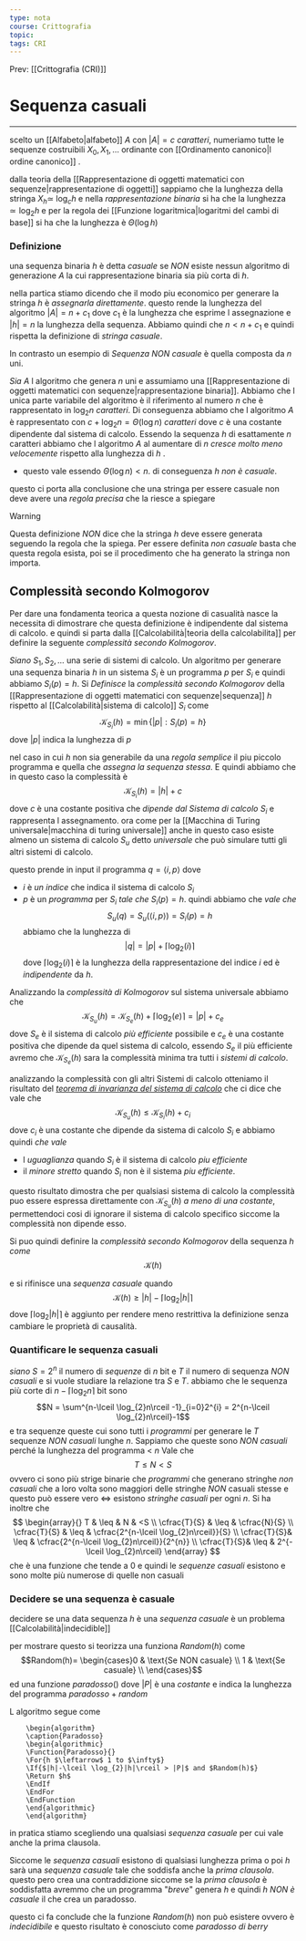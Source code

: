 ```yaml
---
type: nota
course: Crittografia
topic: 
tags: CRI
---
```


Prev: [[Crittografia (CRI)]]

# Sequenza casuali
---
scelto un [[Alfabeto|alfabeto]] $A$ con $|A|=c$ _caratteri_, numeriamo tutte le sequenze costruibili $X_{0},X_{1},\dots$  ordinante con [[Ordinamento canonico|l ordine canonico]] .

dalla teoria della [[Rappresentazione di oggetti matematici con sequenze|rappresentazione di oggetti]] sappiamo che la lunghezza della stringa $X_{h} \simeq$  $\log_{c}h$ e nella _rappresentazione binaria_ si ha che la lunghezza $\simeq \log_{2}h$ e per la regola dei [[Funzione logaritmica|logaritmi del cambi di base]] si ha che la lunghezza è $\Theta(\log h)$

### Definizione
una sequenza binaria $h$ è detta _casuale_ se _NON_ esiste nessun algoritmo di generazione $A$ la cui rappresentazione binaria sia più corta di $h$.

nella partica stiamo dicendo che il modo piu economico per generare la stringa $h$ è _assegnarla direttamente_. questo rende la lunghezza del algoritmo $|A|=n+ c_{1}$ dove $c_{1}$ è la lunghezza che esprime l assegnazione e $|h|=n$ la lunghezza della sequenza. Abbiamo quindi che $n<n+c_{1}$ e quindi rispetta la  definizione di _stringa casuale_.

In contrasto un esempio di _Sequenza NON casuale_ è quella composta da $n$ uni.

_Sia_ $A$ l algoritmo che genera $n$ uni e assumiamo una [[Rappresentazione di oggetti matematici con sequenze|rappresentazione binaria]]. 
Abbiamo che l unica parte variabile del algoritmo è il riferimento al numero $n$  che è rappresentato in $\log_{2}n$ _caratteri_. Di conseguenza abbiamo che l algoritmo $A$ è rappresentato con $c+\log_{2} n=\Theta(\log n)$ _caratteri_ dove $c$ è una costante dipendente dal sistema di calcolo.
Essendo la sequenza $h$ di esattamente $n$ caratteri abbiamo che l algoritmo $A$ al aumentare di $n$ _cresce molto meno velocemente_ rispetto alla lunghezza di $h$ .
- questo vale essendo $\Theta(\log n) < n$. 
di conseguenza $h$ _non è casuale_.


questo ci porta alla conclusione che una stringa per essere casuale non deve avere una _regola precisa_ che la riesce a spiegare

> [!warning]
> Questa definizione _NON_ dice che la stringa  $h$ deve essere generata seguendo la regola che la spiega. Per essere definita _non casuale_ basta che questa regola esista,  poi se il procedimento che ha generato la stringa  non importa.  

## Complessità secondo Kolmogorov
Per dare una fondamenta teorica a questa nozione di casualità nasce la necessita di dimostrare che questa definizione è indipendente dal sistema di calcolo. e quindi si parta dalla [[Calcolabilità|teoria della calcolabilita]] per definire la seguente _complessità secondo Kolmogorov_.

_Siano_ $S_{1},S_{2},\dots$ una serie di sistemi di calcolo. Un algoritmo per generare una sequenza binaria $h$ in un sistema $S_{i}$ è un programma $p$ per $S_{i}$ e quindi abbiamo $S_{i}(p) = h$.
Si _Definisce_ la _complessità secondo Kolmogorov_ della [[Rappresentazione di oggetti matematici con sequenze|sequenza]] $h$  rispetto al [[Calcolabilità|sistema di calcolo]] $S_{i}$ come
$$\mathcal{K}_{S_{i}}(h)= \min\{|p|: S_{i}(p)=h\}$$
dove $|p|$ indica la lunghezza di $p$


nel caso in cui $h$ non sia generabile da una _regola semplice_ il piu piccolo programma e quella che _assegna la sequenza stessa_. 
E quindi abbiamo che in questo caso la complessità è
$$\mathcal{K}_{S_{i}}(h)=|h|+c$$
dove $c$ è una costante positiva che _dipende dal Sistema di calcolo_ $S_{i}$ e rappresenta l assegnamento. 
ora come per la [[Macchina di Turing universale|macchina di turing universale]] anche in questo caso esiste almeno un sistema di calcolo $S_{u}$ detto _universale_ che può simulare tutti gli altri sistemi di calcolo.

questo prende in input  il programma $q =\langle i,p\rangle$ dove
- $i$ è _un indice_  che indica il sistema di calcolo $S_{i}$ 
- $p$ è un _programma_  per $S_{i}$ _tale che_  $S_{i}(p)=h$. 
quindi abbiamo che _vale che_
$$S_{u}(q) =S_{u}(\langle i,p\rangle)= S_{i}(p)=h $$
abbiamo che la lunghezza di $$|q|= |p| + \lceil \log_{2}(i) \rceil$$
dove $\lceil \log_{2}(i) \rceil$ è la lunghezza della rappresentazione del indice $i$ ed è _indipendente_ da $h$. 

Analizzando la _complessità di Kolmogorov_ sul sistema universale abbiamo che
$$
\mathcal{K}_{S_u}(h) =  \mathcal{K}_{S_e}(h)+ \lceil \log_{2}(e) \rceil  =  |p|+c_{e}
$$
 dove $S_{e}$ è il sistema di calcolo _più efficiente_ possibile e  $c_{e}$ è una costante  positiva che dipende da quel sistema di calcolo,
 essendo $S_{e}$ il più efficiente avremo che $\mathcal{K}_{S_e}(h)$ sara la complessità minima tra tutti i _sistemi di calcolo_.


analizzando la complessità con gli altri Sistemi di calcolo otteniamo il risultato del _[teorema di invarianza del sistema di calcolo](https://en.wikipedia.org/wiki/Kolmogorov_complexity#Kolmogorov_randomness)_ che ci dice che vale che 
$$\mathcal{K}_{S_u}(h) \leq \mathcal{K}_{S_i}(h) +c_{i}$$
dove $c_{i}$ è una costante che dipende da sistema di calcolo $S_i$
e abbiamo quindi _che vale_
- l _uguaglianza_ quando $S_{i}$ è il sistema di calcolo _piu efficiente_
- il _minore stretto_ quando $S_{i}$ non è il sistema _piu efficiente_.

questo risultato dimostra che per qualsiasi sistema di calcolo la complessità puo essere espressa direttamente con $\mathcal{K}_{S_u}(h)$ _a meno di una costante_, permettendoci cosi di ignorare il sistema di calcolo specifico siccome la complessità non dipende esso.

Si puo quindi definire la _complessità secondo Kolmogorov_ della sequenza $h$ _come_
$$\mathcal{K}(h)$$

e si rifinisce una _sequenza casuale_ quando $$\mathcal{K}(h) \geq |h|- \lceil \log_{2}|h| \rceil$$
dove $\lceil \log_{2}|h| \rceil$ è aggiunto per rendere meno restrittiva la definizione senza cambiare le proprietà di causalità.

 
### Quantificare le sequenza casuali
_siano_  $S= 2^{n}$ il numero di _sequenze_ di $n$ bit e $T$ il numero di sequenza _NON casuali_ e si vuole studiare la relazione tra $S$ e $T$.
abbiamo che le sequenza più corte di $n-\lceil \log_{2}n\rceil$ bit  sono 
$$N = \sum^{n-\lceil \log_{2}n\rceil -1}_{i=0}2^{i} = 2^{n-\lceil \log_{2}n\rceil}-1$$
e tra sequenze queste cui sono tutti i _programmi_ per generare le $T$ sequenze _NON casuali_ lunghe $n$.
	Sappiamo che queste sono _NON casuali_ perché la lunghezza del programma < $n$
Vale che $$T \leq N < S$$ovvero ci sono più strige binarie che _programmi_ che generano stringhe _non casuali_ che a loro volta sono maggiori delle stringhe _NON_ casuali stesse e questo può essere vero $\iff$ esistono _stringhe casuali_ per ogni $n$. 
Si ha inoltre che $$
\begin{array}{}
T & \leq & N & <S \\
\cfrac{T}{S}  &  \leq & \cfrac{N}{S} \\
\cfrac{T}{S} & \leq & 
\cfrac{2^{n-\lceil \log_{2}n\rceil}}{S}  \\
\cfrac{T}{S}& \leq & \cfrac{2^{n-\lceil \log_{2}n\rceil}}{2^{n}} \\
\cfrac{T}{S}& \leq & 2^{-\lceil \log_{2}n\rceil}
\end{array}
$$ che è una funzione che tende a $0$ e quindi le _sequenze casuali_ esistono e sono molte più numerose di quelle non casuali


### Decidere se una sequenza è casuale
decidere se una data sequenza $h$ è una _sequenza casuale_ è un problema [[Calcolabilità|indecidible]]

per mostrare questo si teorizza  una funziona $Random(h)$ come$$Random(h)=
\begin{cases}0 &   \text{Se NON casuale} \\ 1  & \text{Se casuale} \\
\end{cases}$$ed una funzione $paradosso()$ dove $|P|$ è una _costante_ e indica la lunghezza del programma $paradosso + random$ 
 
L algoritmo segue come
```pseudo
	\begin{algorithm}
	\caption{Paradosso}
	\begin{algorithmic}
	\Function{Paradosso}{}
	\For{h $\leftarrow$ 1 to $\infty$}
	\If{$|h|-\lceil \log_{2}|h|\rceil > |P|$ and $Random(h)$}
	\Return $h$
	\EndIf
	\EndFor 
	\EndFunction
	\end{algorithmic}
	\end{algorithm}
```
in pratica stiamo scegliendo una qualsiasi _sequenza casuale_ per cui vale anche la prima clausola.

Siccome le _sequenza casuali_ esistono di qualsiasi lunghezza prima o poi $h$ sarà una _sequenza casuale_ tale che soddisfa anche la _prima clausola_.
questo pero crea una contraddizione siccome se la _prima clausola_ è soddisfatta avremmo che un programma "_breve_" genera $h$ e quindi  $h$ _NON è casuale_  il che crea un paradosso.

questo ci fa conclude che la funzione $Random(h)$ non può esistere ovvero è _indecidibile_ e questo risultato è conosciuto come _paradosso di berry_
